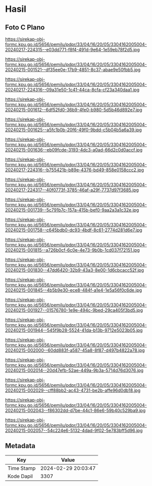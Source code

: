 # Hasil

## Foto C Plano

https://sirekap-obj-formc.kpu.go.id/5656/pemilu/pdpr/33/04/16/20/05/3304162005004-20240217-224315--e03dd771-f8f4-491d-9e64-1e59eb78f2d5.jpg

https://sirekap-obj-formc.kpu.go.id/5656/pemilu/pdpr/33/04/16/20/05/3304162005004-20240215-001521--df35ee0e-17b9-4851-8c37-abae9e50fbb5.jpg

https://sirekap-obj-formc.kpu.go.id/5656/pemilu/pdpr/33/04/16/20/05/3304162005004-20240217-224316--09a31e50-1c41-44ca-8cfa-cf23a340daa1.jpg

https://sirekap-obj-formc.kpu.go.id/5656/pemilu/pdpr/33/04/16/20/05/3304162005004-20240215-001612--6df52fd0-36b9-4fe0-b980-5d5b46d892e7.jpg

https://sirekap-obj-formc.kpu.go.id/5656/pemilu/pdpr/33/04/16/20/05/3304162005004-20240215-001625--a5fc1b0b-20f6-49f0-9bdd-c5b04b5a6a39.jpg

https://sirekap-obj-formc.kpu.go.id/5656/pemilu/pdpr/33/04/16/20/05/3304162005004-20240215-001636--eb09fcde-3193-4dc3-a0ad-66d2c0d0accf.jpg

https://sirekap-obj-formc.kpu.go.id/5656/pemilu/pdpr/33/04/16/20/05/3304162005004-20240217-224316--b755421b-b89e-4376-bd49-858e0158ccc2.jpg

https://sirekap-obj-formc.kpu.go.id/5656/pemilu/pdpr/33/04/16/20/05/3304162005004-20240217-224317--40f0773f-3785-46af-a29f-7737d97f3685.jpg

https://sirekap-obj-formc.kpu.go.id/5656/pemilu/pdpr/33/04/16/20/05/3304162005004-20240215-001739--5c791b7c-157a-415b-bef0-9aa2a3a1c32e.jpg

https://sirekap-obj-formc.kpu.go.id/5656/pemilu/pdpr/33/04/16/20/05/3304162005004-20240215-001758--c645bdb0-dc93-4bdf-8c61-2774d281d6e7.jpg

https://sirekap-obj-formc.kpu.go.id/5656/pemilu/pdpr/33/04/16/20/05/3304162005004-20240215-001815--a726b0cf-6c0e-4e73-9b0b-1cd037f72151.jpg

https://sirekap-obj-formc.kpu.go.id/5656/pemilu/pdpr/33/04/16/20/05/3304162005004-20240215-001830--47dd6420-32b9-43a3-8e00-1d6cbcacc52f.jpg

https://sirekap-obj-formc.kpu.go.id/5656/pemilu/pdpr/33/04/16/20/05/3304162005004-20240215-001845--4b5b9e30-ece8-484f-a1e4-1e5a56f0c6de.jpg

https://sirekap-obj-formc.kpu.go.id/5656/pemilu/pdpr/33/04/16/20/05/3304162005004-20240215-001927--01576780-1e9e-494c-9bed-29ca405f3bd5.jpg

https://sirekap-obj-formc.kpu.go.id/5656/pemilu/pdpr/33/04/16/20/05/3304162005004-20240215-001944--545f9b28-5524-41da-b13b-9712e5023b05.jpg

https://sirekap-obj-formc.kpu.go.id/5656/pemilu/pdpr/33/04/16/20/05/3304162005004-20240215-002000--60dd883f-a587-45a8-8f87-d497b4822a78.jpg

https://sirekap-obj-formc.kpu.go.id/5656/pemilu/pdpr/33/04/16/20/05/3304162005004-20240215-002014--20d47efb-52ae-449a-9b3a-5714d76d3076.jpg

https://sirekap-obj-formc.kpu.go.id/5656/pemilu/pdpr/33/04/16/20/05/3304162005004-20240215-002029--cff88bb2-ac43-4731-be2b-affe96d0db18.jpg

https://sirekap-obj-formc.kpu.go.id/5656/pemilu/pdpr/33/04/16/20/05/3304162005004-20240215-002043--f86302dd-d7be-44c1-86e6-59b40c529ba9.jpg

https://sirekap-obj-formc.kpu.go.id/5656/pemilu/pdpr/33/04/16/20/05/3304162005004-20240215-002057--54c224e6-5132-4dad-9f02-5e783bff5d96.jpg


## Metadata

| Key        | Value               |
| ---------- | ------------------- |
| Time Stamp | 2024-02-29 20:03:47 |
| Kode Dapil | 3307                |




